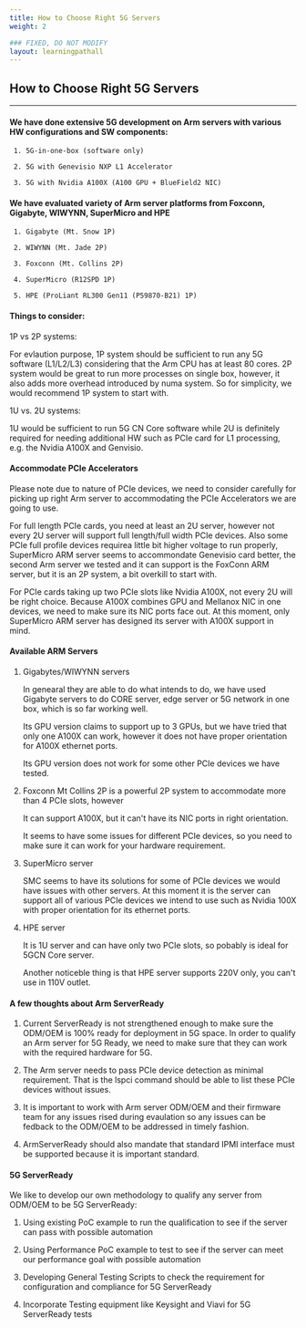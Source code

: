 ```yaml
---
title: How to Choose Right 5G Servers
weight: 2

### FIXED, DO NOT MODIFY
layout: learningpathall
---
```


## How to Choose Right 5G Servers
---

#### We have done extensive 5G development on Arm servers with various HW configurations and SW components:

     1. 5G-in-one-box (software only)

     2. 5G with Genevisio NXP L1 Accelerator

     3. 5G with Nvidia A100X (A100 GPU + BlueField2 NIC)

#### We have evaluated variety of Arm server platforms from Foxconn, Gigabyte, WIWYNN, SuperMicro and HPE

     1. Gigabyte (Mt. Snow 1P)

     2. WIWYNN (Mt. Jade 2P)

     3. Foxconn (Mt. Collins 2P)

     4. SuperMicro (R12SPD 1P)

     5. HPE (ProLiant RL300 Gen11 (P59870-B21) 1P) 

#### Things to consider:

1P vs 2P systems:

For evlaution purpose, 1P system should be sufficient to run any 5G software (L1/L2/L3) considering that the Arm CPU has at least 80 cores. 2P system would be great to run more processes on single box, however, it also adds more overhead introduced by numa system. So for simplicity, we would recommend 1P system to start with.

1U vs. 2U systems:

1U would be sufficient to run 5G CN Core software while 2U is definitely required for needing additional HW such as PCIe card for L1 processing, e.g. the Nvidia A100X and Genvisio.

#### Accommodate PCIe Accelerators

Please note due to nature of PCIe devices, we need to consider carefully for picking up right Arm server to accommodating the PCIe Accelerators we are going to use.

For full length PCIe cards, you need at least an 2U server, however not every 2U server will support full length/full width PCIe devices. Also some PCIe full profile devices requirea little bit higher voltage to run properly, SuperMicro ARM server seems to accommondate Genevisio card better, the second Arm server we tested and it can support is the FoxConn ARM server, but it is an 2P system, a bit overkill to start with.

For PCIe cards taking up two PCIe slots like Nvidia A100X, not every 2U will be right choice. Because A100X combines GPU and Mellanox NIC in one devices, we need to make sure its NIC ports face out. At this moment, only SuperMicro ARM server has designed its server with A100X support in mind.

#### Available ARM Servers

1. Gigabytes/WIWYNN servers

   In genearal they are able to do what intends to do, we have used Gigabyte servers to do CORE server, edge server or 5G network in one box, which is so far working well.

   Its GPU version claims to support up to 3 GPUs, but we have tried that only one A100X can work, however it does not have proper orientation for A100X ethernet ports.

   Its GPU version does not work for some other PCIe devices we have tested.

2. Foxconn Mt Collins 2P is a powerful 2P system to accommodate more than 4 PCIe slots, however

   It can support A100X, but it can't have its NIC ports in right orientation.

   It seems to have some issues for different PCIe devices, so you need to make sure it can work for your hardware requirement.

3. SuperMicro server

   SMC seems to have its solutions for some of PCIe devices we would have issues with other servers. At this moment it is the server can support all of various PCIe devices we intend to use such as Nvidia 100X with proper orientation for its ethernet ports. 

4. HPE server

   It is 1U server and can have only two PCIe slots, so pobably is ideal for 5GCN Core server.

   Another noticeble thing is that HPE server supports 220V only, you can't use in 110V outlet.

#### A few thoughts about Arm ServerReady

1. Current ServerReady is not strengthened enough to make sure the ODM/OEM is 100% ready for deployment in 5G space. In order to qualify an Arm server for 5G Ready, we need to make sure that they can work with the required hardware for 5G.

2. The Arm server needs to pass PCIe device detection as minimal requirement. That is the lspci command should be able to list these PCIe devices without issues.

3. It is important to work with Arm server ODM/OEM and their firmware team for any issues rised during evaulation so any issues can be fedback to the ODM/OEM to be addressed in timely fashion.

4. ArmServerReady should also mandate that standard IPMI interface must be supported because it is important standard.

#### 5G ServerReady
We like to develop our own methodology to qualify any server from ODM/OEM to be 5G ServerReady:

   1. Using existing PoC example to run the qualification to see if the server can pass with possible automation

   2. Using Performance PoC example to test to see if the server can meet our performance goal with possible automation

   3. Developing General Testing Scripts to check the requirement for configuration and compliance for 5G ServerReady

   4. Incorporate Testing equipment like Keysight and Viavi for 5G ServerReady tests

